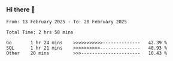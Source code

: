 ### Hi there 👋

<!--
**zhumeme/zhumeme** is a ✨ _special_ ✨ repository because its `README.md` (this file) appears on your GitHub profile.

Here are some ideas to get you started:

- 🔭 I’m currently working on ...
- 🌱 I’m currently learning ...
- 👯 I’m looking to collaborate on ...
- 🤔 I’m looking for help with ...
- 💬 Ask me about ...
- 📫 How to reach me: ...
- 😄 Pronouns: ...
- ⚡ Fun fact: ...
-->

<!--START_SECTION:waka-->

```all_time
From: 13 February 2025 - To: 20 February 2025

Total Time: 2 hrs 58 mins

Go       1 hr 24 mins    >>>>>>>>>>>--------------   42.39 %
SQL      1 hr 21 mins    >>>>>>>>>>---------------   40.93 %
Other    20 mins         >>>----------------------   10.43 %
```

<!--END_SECTION:waka-->

